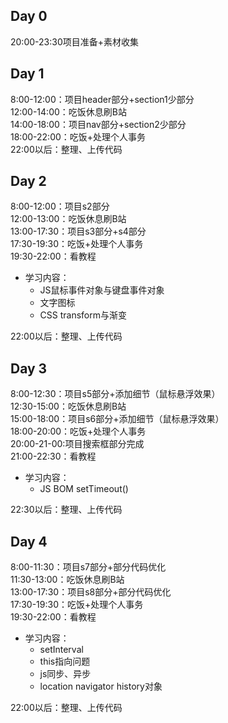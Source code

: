 ## Day 0  
20:00-23:30项目准备+素材收集
## Day 1  
8:00-12:00：项目header部分+section1少部分  
12:00-14:00：吃饭休息刷B站  
14:00-18:00：项目nav部分+section2少部分  
18:00-22:00：吃饭+处理个人事务  
22:00以后：整理、上传代码  
##  Day 2  
8:00-12:00：项目s2部分  
12:00-13:00：吃饭休息刷B站  
13:00-17:30：项目s3部分+s4部分  
17:30-19:30：吃饭+处理个人事务  
19:30-22:00：看教程  
+ 学习内容：  
	- JS鼠标事件对象与键盘事件对象  
	- 文字图标
	- CSS transform与渐变  

22:00以后：整理、上传代码  
## Day 3  
8:00-12:30：项目s5部分+添加细节（鼠标悬浮效果）  
12:30-15:00：吃饭休息刷B站   
15:00-18:00：项目s6部分+添加细节（鼠标悬浮效果）  
18:00-20:00：吃饭+处理个人事务   
20:00-21-00:项目搜索框部分完成  
21:00-22:30：看教程  
+ 学习内容：
	- JS BOM setTimeout()  

22:30以后：整理、上传代码  
## Day 4  
8:00-11:30：项目s7部分+部分代码优化  
11:30-13:00：吃饭休息刷B站  
13:00-17:30：项目s8部分+部分代码优化  
17:30-19:30：吃饭+处理个人事务  
19:30-22:00：看教程  
+ 学习内容：  
	- setInterval  
	- this指向问题
	- js同步、异步  
	- location navigator history对象

22:00以后：整理、上传代码  
